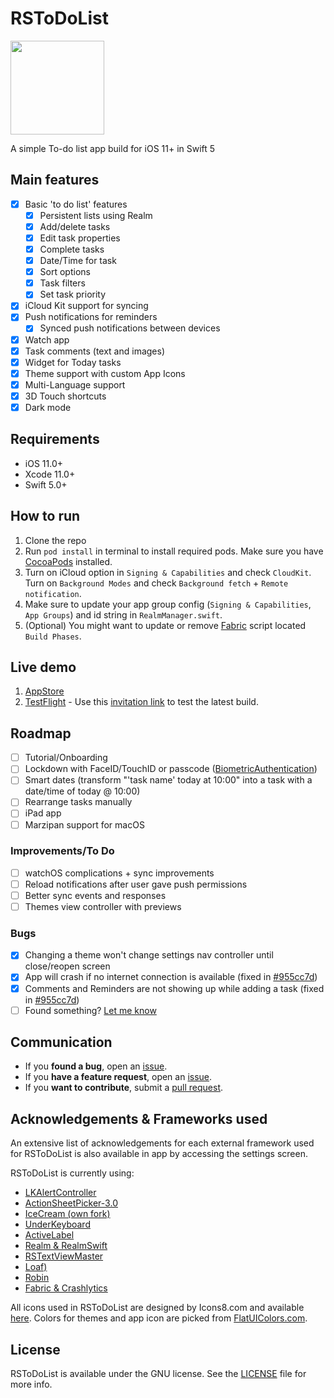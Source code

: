 # RSToDoList

<p align="left">
  <img width="150" height="150" src="https://github.com/rursache/ToDoList/blob/master/WatchApp/Assets.xcassets/watchlogo.imageset/watchlogo.png" />
</p>

A simple To-do list app build for iOS 11+ in Swift 5

## Main features
- [x] Basic 'to do list' features
	- [x] Persistent lists using Realm
	- [x] Add/delete tasks
	- [x] Edit task properties
	- [x] Complete tasks
	- [x] Date/Time for task
	- [x] Sort options
	- [x] Task filters
	- [x] Set task priority
- [x] iCloud Kit support for syncing
- [x] Push notifications for reminders
	- [x] Synced push notifications between devices
- [x] Watch app
- [x] Task comments (text and images)
- [x] Widget for Today tasks
- [x] Theme support with custom App Icons
- [x] Multi-Language support
- [x] 3D Touch shortcuts
- [x] Dark mode

## Requirements
 - iOS 11.0+
 - Xcode 11.0+
 - Swift 5.0+

## How to run

1. Clone the repo
2. Run ```pod install``` in terminal to install required pods. Make sure you have [CocoaPods](https://guides.cocoapods.org/using/getting-started.html) installed.
3. Turn on iCloud option in ```Signing & Capabilities``` and check ```CloudKit```. Turn on ```Background Modes``` and check ```Background fetch``` + ```Remote notification```.
4. Make sure to update your app group config (```Signing & Capabilities```, ```App Groups```) and id string in ```RealmManager.swift```.
5. (Optional) You might want to update or remove [Fabric](https://fabric.io/home) script located ```Build Phases```.

## Live demo

1. [AppStore](https://apps.apple.com/us/app/todolist-task-manager/id1454122524?ls=1)
2. [TestFlight](https://itunes.apple.com/us/app/testflight/id899247664?mt=8) - Use this [invitation link](http://l0ng.in/todolist) to test the latest build.

## Roadmap

- [ ] Tutorial/Onboarding
- [ ] Lockdown with FaceID/TouchID or passcode ([BiometricAuthentication](https://github.com/rursache/BiometricAuthentication))
- [ ] Smart dates (transform "'task name' today at 10:00" into a task with a date/time of today @ 10:00)
- [ ] Rearrange tasks manually
- [ ] iPad app
- [ ] Marzipan support for macOS
 
### Improvements/To Do
- [ ] watchOS complications + sync improvements
- [ ] Reload notifications after user gave push permissions
- [ ] Better sync events and responses
- [ ] Themes view controller with previews

### Bugs
- [x] Changing a theme won't change settings nav controller until close/reopen screen
- [x] App will crash if no internet connection is available (fixed in [#955cc7d](https://github.com/rursache/ToDoList/commit/955cc7d895b92945d66aedec3fffb41be8da6c3f))
- [x] Comments and Reminders are not showing up while adding a task (fixed in [#955cc7d](https://github.com/rursache/ToDoList/commit/955cc7d895b92945d66aedec3fffb41be8da6c3f))
- [ ] Found something? [Let me know](https://github.com/rursache/ToDoList/issues)

## Communication
- If you **found a bug**, open an [issue](https://github.com/rursache/ToDoList/issues).
- If you **have a feature request**, open an [issue](https://github.com/rursache/ToDoList/issues).
- If you **want to contribute**, submit a [pull request]().

## Acknowledgements & Frameworks used

An extensive list of acknowledgements for each external framework used for RSToDoList is also available in app by accessing the settings screen.

RSToDoList is currently using:

 - [LKAlertController](https://github.com/lightningkite/LKAlertController)
 - [ActionSheetPicker-3.0](https://github.com/skywinder/ActionSheetPicker-3.0)
 - [IceCream (own fork)](https://github.com/rursache/IceCream)
 - [UnderKeyboard](https://github.com/evgenyneu/UnderKeyboard)
 - [ActiveLabel](https://github.com/optonaut/ActiveLabel.swift)
 - [Realm & RealmSwift](https://realm.io/products/realm-database)
 - [RSTextViewMaster](https://github.com/rursache/RSTextViewMaster)
 - [Loaf)](https://github.com/schmidyy/Loaf)
 - [Robin](https://github.com/ahmedabadie/Robin)
 - [Fabric & Crashlytics](https://fabric.io/home)

All icons used in RSToDoList are designed by Icons8.com and available [here](http://icons8.com).
Colors for themes and app icon are picked from [FlatUIColors.com](https://flatuicolors.com).

## License

RSToDoList is available under the GNU license. See the [LICENSE](https://github.com/rursache/ToDoList/blob/master/LICENSE) file for more info.
